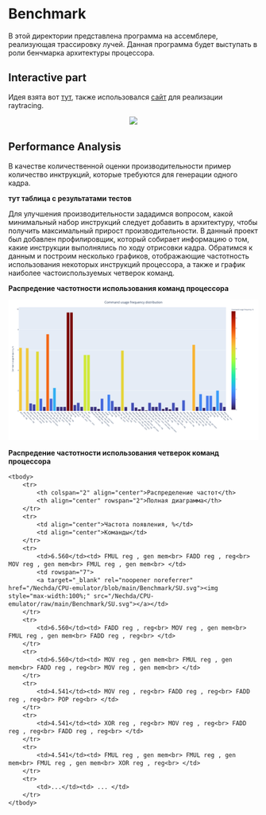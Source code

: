 # Benchmark

В этой директории представлена программа на ассемблере, реализующая трассировку лучей. Данная программа будет выступать в роли бенчмарка архитектуры процессора.

## Interactive part

Идея взята вот [тут](https://github.com/DinoZ1729/Ray), также использовался [сайт](https://www.scratchapixel.com/lessons/3d-basic-rendering/minimal-ray-tracer-rendering-simple-shapes/ray-sphere-intersection) для реализации raytracing.
<p align="center">
  <img src="benchmark.gif">
</p>

## Performance Analysis

В качестве количественной оценки производительности пример количество инктрукций, которые требуются для генерации одного кадра. 

**тут таблица с результатами тестов**

Для улучшения производительности зададимся вопросом, какой минимальный набор инструкций следует добавить в архитектуру, чтобы получить максимальный прирост производительности.
В данный проект был добавлен профилировщик, который собирает информацию о том, какие инструкции выполнялись по ходу отрисовки кадра. Обратимся к данным и построим несколько графиков,
отображающие частотность использования некоторых инструкций процессора, а также и график наиболее частоиспользуемых четверок команд.

**Распредение частотности использования команд процессора**

<p align="center">
  <img src="CUF.svg">
</p>

**Распредение частотности использования четверок команд процессора**

<table>
    <colgroup>
        <col style="width: 15%;">
        <col style="width: 25%;">
    </colgroup>

    <tbody>
        <tr>
            <th colspan="2" align="center">Распределение частот</th>
            <th align="center" rowspan="2">Полная диаграмма</th>
        </tr>
        <tr>
            <td align="center">Частота появления, %</td>
            <td align="center">Команды</td>
        </tr>
        <tr>
            <td>6.560</td><td> FMUL reg , gen mem<br> FADD reg , reg<br> MOV reg , gen mem<br> FMUL reg , gen mem<br> </td>
            <td rowspan="7">
            <a target="_blank" rel="noopener noreferrer" href="/Nechda/CPU-emulator/blob/main/Benchmark/SU.svg"><img style="max-width:100%;" src="/Nechda/CPU-emulator/raw/main/Benchmark/SU.svg"></a></td>
        </tr>
        <tr>
            <td>6.560</td><td> FADD reg , reg<br> MOV reg , gen mem<br> FMUL reg , gen mem<br> FADD reg , reg<br> </td>
        </tr>
        <tr>
            <td>6.560</td><td> MOV reg , gen mem<br> FMUL reg , gen mem<br> FADD reg , reg<br> MOV reg , gen mem<br> </td>
        </tr>
        <tr>
            <td>4.541</td><td> MOV reg , reg<br> FADD reg , reg<br> FADD reg , reg<br> POP reg<br> </td>
        </tr>
        <tr>
            <td>4.541</td><td> XOR reg , reg<br> MOV reg , reg<br> FADD reg , reg<br> FADD reg , reg<br> </td>
        </tr>
        <tr>
            <td>4.541</td><td> FMUL reg , gen mem<br> FMUL reg , gen mem<br> FMUL reg , gen mem<br> XOR reg , reg<br> </td>
        </tr>
        <tr>
            <td>...</td><td> ... </td>
        </tr>
    </tbody>
</table>



